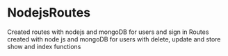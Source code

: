 # NodejsRoutes
Created routes with nodejs and mongoDB for users and sign in
Routes created with node js and mongoDB for users with delete, update and store show and index functions
